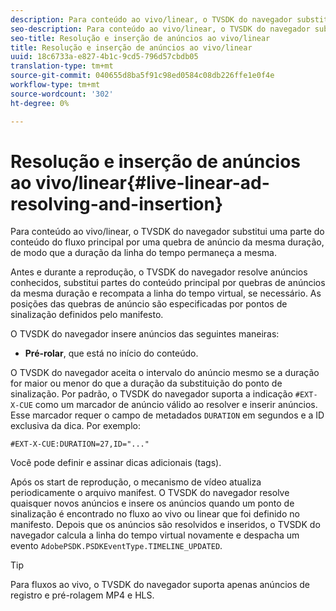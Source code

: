```yaml
---
description: Para conteúdo ao vivo/linear, o TVSDK do navegador substitui uma parte do conteúdo do fluxo principal por uma quebra de anúncio da mesma duração, de modo que a duração da linha do tempo permaneça a mesma.
seo-description: Para conteúdo ao vivo/linear, o TVSDK do navegador substitui uma parte do conteúdo do fluxo principal por uma quebra de anúncio da mesma duração, de modo que a duração da linha do tempo permaneça a mesma.
seo-title: Resolução e inserção de anúncios ao vivo/linear
title: Resolução e inserção de anúncios ao vivo/linear
uuid: 18c6733a-e827-4b1c-9cd5-796d57cbdb05
translation-type: tm+mt
source-git-commit: 040655d8ba5f91c98ed0584c08db226ffe1e0f4e
workflow-type: tm+mt
source-wordcount: '302'
ht-degree: 0%

---
```



# Resolução e inserção de anúncios ao vivo/linear{#live-linear-ad-resolving-and-insertion}

Para conteúdo ao vivo/linear, o TVSDK do navegador substitui uma parte do conteúdo do fluxo principal por uma quebra de anúncio da mesma duração, de modo que a duração da linha do tempo permaneça a mesma.

Antes e durante a reprodução, o TVSDK do navegador resolve anúncios conhecidos, substitui partes do conteúdo principal por quebras de anúncios da mesma duração e recompata a linha do tempo virtual, se necessário. As posições das quebras de anúncio são especificadas por pontos de sinalização definidos pelo manifesto.

O TVSDK do navegador insere anúncios das seguintes maneiras:

* **Pré-rolar**, que está no início do conteúdo.

O TVSDK do navegador aceita o intervalo do anúncio mesmo se a duração for maior ou menor do que a duração da substituição do ponto de sinalização. Por padrão, o TVSDK do navegador suporta a indicação `#EXT-X-CUE` como um marcador de anúncio válido ao resolver e inserir anúncios. Esse marcador requer o campo de metadados `DURATION` em segundos e a ID exclusiva da dica. Por exemplo:

```
#EXT-X-CUE:DURATION=27,ID="..."
```

Você pode definir e assinar dicas adicionais (tags).

Após os start de reprodução, o mecanismo de vídeo atualiza periodicamente o arquivo manifest. O TVSDK do navegador resolve quaisquer novos anúncios e insere os anúncios quando um ponto de sinalização é encontrado no fluxo ao vivo ou linear que foi definido no manifesto. Depois que os anúncios são resolvidos e inseridos, o TVSDK do navegador calcula a linha do tempo virtual novamente e despacha um evento `AdobePSDK.PSDKEventType.TIMELINE_UPDATED`.

>[!TIP]
>
>Para fluxos ao vivo, o TVSDK do navegador suporta apenas anúncios de registro e pré-rolagem MP4 e HLS.

